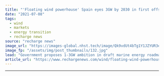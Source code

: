 ```yaml
---
title: "'Floating wind powerhouse' Spain eyes 3GW by 2030 in first offshore target"
date: "2021-07-08"
tags: 
  - wind
  - markets
  - energy transition
  - recharge news
source: "recharge news"
image_url: "https://images-global.nhst.tech/image/Qk9vdUt4bTg1Y1JZYUR3eXF6aStmaUgva0t5c1JWL0VFWnEvREVPRisvcz0=/nhst/binary/47a2c99b4c5958f491bd5ae1f1bafe39"
image_fp: "/assets/img/post_thumbnails/132.jpg"
lead: "Government proposes 1-3GW ambition in draft marine energy roadmap for wind, wave and tidal"
article_url: "https://www.rechargenews.com/wind/floating-wind-powerhouse-spain-eyes-3gw-by-2030-in-first-offshore-target/2-1-1037182"
---
```


---
